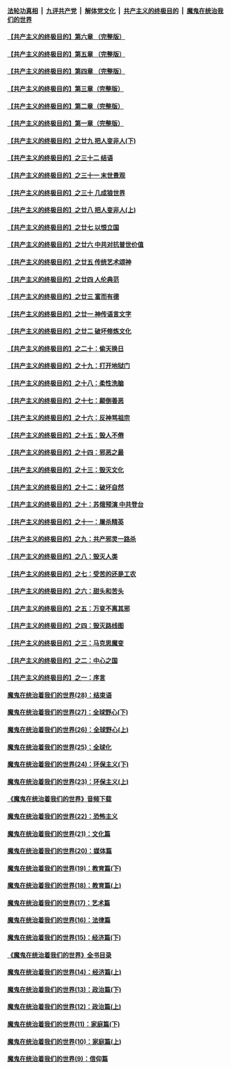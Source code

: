 ####  [法轮功真相](../../../../basic/blob/master/README.md?t=08210813) &nbsp;|&nbsp; [九评共产党](../../../../9ping.md/blob/master/README.md?t=08210813) &nbsp;|&nbsp; [解体党文化](../../../../jtdwh.md/blob/master/README.md?t=08210813)  &nbsp;|&nbsp; [共产主义的终极目的](../../../../gczydzjmd.md/blob/master/README.md?t=08210813) &nbsp;|&nbsp; [魔鬼在统治我们的世界](../../../../mgztzwmdsj.md/blob/master/README.md?t=08210813) 

#### [【共产主义的终极目的】第六章 （完整版）](../pages/nsc422/n11428913.md?t=08210813) 

#### [【共产主义的终极目的】第五章 （完整版）](../pages/nsc422/n11428912.md?t=08210813) 

#### [【共产主义的终极目的】第四章 （完整版）](../pages/nsc422/n11428907.md?t=08210813) 

#### [【共产主义的终极目的】第三章（完整版）](../pages/nsc422/n11428848.md?t=08210813) 

#### [【共产主义的终极目的】第二章（完整版）](../pages/nsc422/n11428831.md?t=08210813) 

#### [【共产主义的终极目的】第一章（完整版）](../pages/nsc422/n11417651.md?t=08210813) 

#### [【共产主义的终极目的】之廿九 把人变非人(下)](../pages/nsc422/n11344140.md?t=08210813) 

#### [【共产主义的终极目的】之三十二 结语](../pages/nsc422/n11360535.md?t=08210813) 

#### [【共产主义的终极目的】之三十一 末世景观](../pages/nsc422/n11351129.md?t=08210813) 

#### [【共产主义的终极目的】之三十 几成狼世界](../pages/nsc422/n11348280.md?t=08210813) 

#### [【共产主义的终极目的】之廿八 把人变非人(上)](../pages/nsc422/n11340492.md?t=08210813) 

#### [【共产主义的终极目的】之廿七 以恨立国](../pages/nsc422/n11336944.md?t=08210813) 

#### [【共产主义的终极目的】之廿六 中共对抗普世价值](../pages/nsc422/n11324785.md?t=08210813) 

#### [【共产主义的终极目的】之廿五 传统艺术颂神](../pages/nsc422/n11296396.md?t=08210813) 

#### [【共产主义的终极目的】之廿四 人伦典范](../pages/nsc422/n11296397.md?t=08210813) 

#### [【共产主义的终极目的】之廿三 富而有德](../pages/nsc422/n11283598.md?t=08210813) 

#### [【共产主义的终极目的】之廿一 神传语言文字](../pages/nsc422/n11263265.md?t=08210813) 

#### [【共产主义的终极目的】之廿二 破坏修炼文化](../pages/nsc422/n11245728.md?t=08210813) 

#### [【共产主义的终极目的】之二十：偷天换日](../pages/nsc422/n11238846.md?t=08210813) 

#### [【共产主义的终极目的】之十九：打开地狱门](../pages/nsc422/n11206376.md?t=08210813) 

#### [【共产主义的终极目的】之十八：柔性洗脑](../pages/nsc422/n11199994.md?t=08210813) 

#### [【共产主义的终极目的】之十七：颠倒善恶](../pages/nsc422/n11179782.md?t=08210813) 

#### [【共产主义的终极目的】之十六：反神骂祖宗](../pages/nsc422/n11166798.md?t=08210813) 

#### [【共产主义的终极目的】之十五：毁人不倦](../pages/nsc422/n11166792.md?t=08210813) 

#### [【共产主义的终极目的】之十四：邪恶之最](../pages/nsc422/n11150249.md?t=08210813) 

#### [【共产主义的终极目的】之十三：毁灭文化](../pages/nsc422/n11135227.md?t=08210813) 

#### [【共产主义的终极目的】之十二：破坏自然](../pages/nsc422/n11135214.md?t=08210813) 

#### [【共产主义的终极目的】之十：苏俄预演 中共登台](../pages/nsc422/n11118424.md?t=08210813) 

#### [【共产主义的终极目的】之十一：屠杀精英](../pages/nsc422/n11118442.md?t=08210813) 

#### [【共产主义的终极目的】之九：共产邪灵一路杀](../pages/nsc422/n11114139.md?t=08210813) 

#### [【共产主义的终极目的】之八：毁灭人类](../pages/nsc422/n11108503.md?t=08210813) 

#### [【共产主义的终极目的】之七：受苦的还是工农](../pages/nsc422/n11101809.md?t=08210813) 

#### [【共产主义的终极目的】之六：甜头和苦头](../pages/nsc422/n11096971.md?t=08210813) 

#### [【共产主义的终极目的】之五：万变不离其邪](../pages/nsc422/n11091285.md?t=08210813) 

#### [【共产主义的终极目的】之四：毁灭路线图](../pages/nsc422/n11086284.md?t=08210813) 

#### [【共产主义的终极目的】之三：马克思魔变](../pages/nsc422/n11061941.md?t=08210813) 

#### [【共产主义的终极目的】之二：中心之国](../pages/nsc422/n11047728.md?t=08210813) 

#### [【共产主义的终极目的】之一：序言](../pages/nsc422/n11086077.md?t=08210813) 

#### [魔鬼在统治着我们的世界(28)：结束语](../pages/nsc422/n10936246.md?t=08210813) 

#### [魔鬼在统治着我们的世界(27)：全球野心(下)](../pages/nsc422/n10928319.md?t=08210813) 

#### [魔鬼在统治着我们的世界(26)：全球野心(上)](../pages/nsc422/n10900318.md?t=08210813) 

#### [魔鬼在统治着我们的世界(25)：全球化](../pages/nsc422/n10788205.md?t=08210813) 

#### [魔鬼在统治着我们的世界(24)：环保主义(下)](../pages/nsc422/n10695307.md?t=08210813) 

#### [魔鬼在统治着我们的世界(23)：环保主义(上)](../pages/nsc422/n10688613.md?t=08210813) 

#### [《魔鬼在统治着我们的世界》音频下载](../pages/nsc422/n10635553.md?t=08210813) 

#### [魔鬼在统治着我们的世界(22)：恐怖主义](../pages/nsc422/n10614727.md?t=08210813) 

#### [魔鬼在统治着我们的世界(21)：文化篇](../pages/nsc422/n10597706.md?t=08210813) 

#### [魔鬼在统治着我们的世界(20)：媒体篇](../pages/nsc422/n10586579.md?t=08210813) 

#### [魔鬼在统治着我们的世界(19)：教育篇(下)](../pages/nsc422/n10564808.md?t=08210813) 

#### [魔鬼在统治着我们的世界(18)：教育篇(上)](../pages/nsc422/n10526970.md?t=08210813) 

#### [魔鬼在统治着我们的世界(17)：艺术篇](../pages/nsc422/n10499093.md?t=08210813) 

#### [魔鬼在统治着我们的世界(16)：法律篇](../pages/nsc422/n10485969.md?t=08210813) 

#### [魔鬼在统治着我们的世界(15)：经济篇(下)](../pages/nsc422/n10469975.md?t=08210813) 

#### [《魔鬼在统治着我们的世界》全书目录](../pages/nsc422/n10464261.md?t=08210813) 

#### [魔鬼在统治着我们的世界(14)：经济篇(上)](../pages/nsc422/n10457370.md?t=08210813) 

#### [魔鬼在统治着我们的世界(13)：政治篇(下)](../pages/nsc422/n10448270.md?t=08210813) 

#### [魔鬼在统治着我们的世界(12)：政治篇(上)](../pages/nsc422/n10444576.md?t=08210813) 

#### [魔鬼在统治着我们的世界(11)：家庭篇(下)](../pages/nsc422/n10440961.md?t=08210813) 

#### [魔鬼在统治着我们的世界(10)：家庭篇(上)](../pages/nsc422/n10435448.md?t=08210813) 

#### [魔鬼在统治着我们的世界(9)：信仰篇](../pages/nsc422/n10432159.md?t=08210813) 

